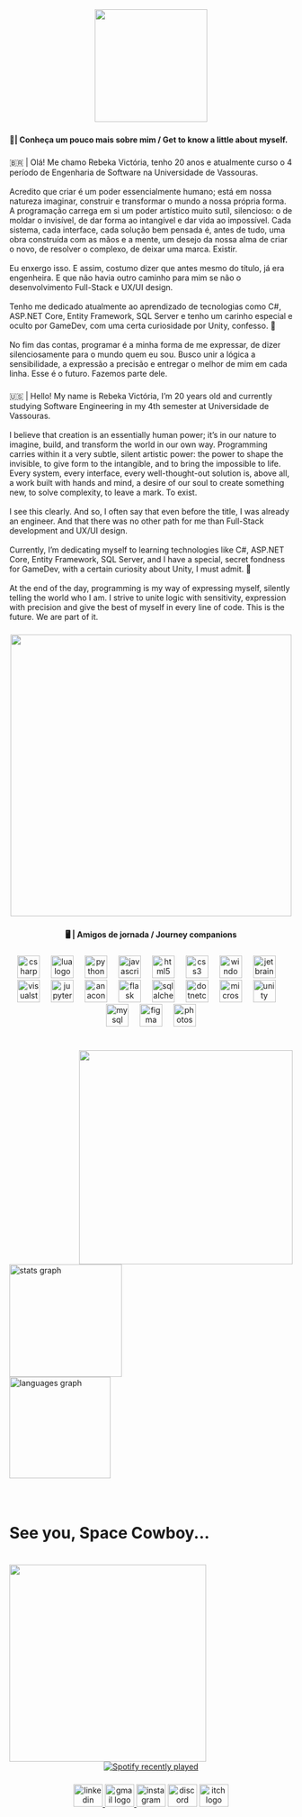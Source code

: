 <div align="center">
  <img height="200" src="https://i.imgur.com/RWvXUgR.png"  />
</div>

###

<h4 align="left">🌿| Conheça um pouco mais sobre mim / Get to know a little about myself.</h4>

###

<p align="left">🇧🇷  |  Olá! Me chamo Rebeka Victória, tenho 20 anos e atualmente curso o 4 período de Engenharia de Software na Universidade de Vassouras.<br><br>Acredito que criar é um poder  essencialmente humano; está em nossa natureza imaginar, construir e transformar o mundo a nossa própria forma. A programação carrega em si um poder artístico muito sutíl, silencioso: o de moldar o invisível, de dar forma ao intangível e dar vida ao impossível. Cada sistema, cada interface, cada solução bem pensada é, antes de tudo, uma obra construída com as mãos e a mente, um desejo da nossa alma de criar o novo, de resolver o complexo, de deixar uma marca. Existir.<br><br>Eu enxergo isso. E assim, costumo dizer que antes mesmo do título, já era engenheira. E que não havia outro caminho para mim se não o desenvolvimento Full-Stack e UX/UI design.<br><br>Tenho me dedicado atualmente ao aprendizado de tecnologias como C#, ASP.NET Core, Entity Framework, SQL Server e tenho um carinho especial e oculto por GameDev, com uma certa curiosidade por Unity, confesso. 👀<br><br>No fim das contas, programar é a minha forma de me expressar, de dizer silenciosamente para o mundo quem eu sou. Busco unir a lógica a sensibilidade, a expressão a precisão e entregar o melhor de mim em cada linha. Esse é o futuro. Fazemos parte dele.</p>

###

<p align="left">🇺🇸 | Hello! My name is Rebeka Victória, I’m 20 years old and currently studying Software Engineering in my 4th semester at Universidade de Vassouras.<br><br>I believe that creation is an essentially human power; it’s in our nature to imagine, build, and transform the world in our own way. Programming carries within it a very subtle, silent artistic power: the power to shape the invisible, to give form to the intangible, and to bring the impossible to life. Every system, every interface, every well-thought-out solution is, above all, a work built with hands and mind, a desire of our soul to create something new, to solve complexity, to leave a mark. To exist.<br><br>I see this clearly. And so, I often say that even before the title, I was already an engineer. And that there was no other path for me than Full-Stack development and UX/UI design.<br><br>Currently, I’m dedicating myself to learning technologies like C#, ASP.NET Core, Entity Framework, SQL Server, and I have a special, secret fondness for GameDev, with a certain curiosity about Unity, I must admit. 👀<br><br>At the end of the day, programming is my way of expressing myself, silently telling the world who I am. I strive to unite logic with sensitivity, expression with precision and give the best of myself in every line of code. This is the future. We are part of it.</p>

###

<div align="center">
  <img height="500" src="https://i.imgur.com/SGooFoE.png"  />
</div>

###

<h4 align="center">🖥️ | Amigos de jornada / Journey companions</h4>

###

<div align="center">
  <img src="https://cdn.jsdelivr.net/gh/devicons/devicon/icons/csharp/csharp-original.svg" height="40" alt="csharp logo"  />
  <img width="12" />
  <img src="https://cdn.jsdelivr.net/gh/devicons/devicon/icons/lua/lua-original.svg" height="40" alt="lua logo"  />
  <img width="12" />
  <img src="https://cdn.jsdelivr.net/gh/devicons/devicon/icons/python/python-original.svg" height="40" alt="python logo"  />
  <img width="12" />
  <img src="https://cdn.jsdelivr.net/gh/devicons/devicon/icons/javascript/javascript-original.svg" height="40" alt="javascript logo"  />
  <img width="12" />
  <img src="https://cdn.jsdelivr.net/gh/devicons/devicon/icons/html5/html5-original.svg" height="40" alt="html5 logo"  />
  <img width="12" />
  <img src="https://cdn.jsdelivr.net/gh/devicons/devicon/icons/css3/css3-original.svg" height="40" alt="css3 logo"  />
  <img width="12" />
  <img src="https://cdn.jsdelivr.net/gh/devicons/devicon/icons/windows8/windows8-original.svg" height="40" alt="windows8 logo"  />
  <img width="12" />
  <img src="https://cdn.jsdelivr.net/gh/devicons/devicon/icons/jetbrains/jetbrains-original.svg" height="40" alt="jetbrains logo"  />
  <img width="12" />
  <img src="https://cdn.jsdelivr.net/gh/devicons/devicon/icons/visualstudio/visualstudio-plain.svg" height="40" alt="visualstudio logo"  />
  <img width="12" />
  <img src="https://cdn.jsdelivr.net/gh/devicons/devicon/icons/jupyter/jupyter-original.svg" height="40" alt="jupyter logo"  />
  <img width="12" />
  <img src="https://cdn.jsdelivr.net/gh/devicons/devicon/icons/anaconda/anaconda-original.svg" height="40" alt="anaconda logo"  />
  <img width="12" />
  <img src="https://cdn.jsdelivr.net/gh/devicons/devicon/icons/flask/flask-original.svg" height="40" alt="flask logo"  />
  <img width="12" />
  <img src="https://cdn.jsdelivr.net/gh/devicons/devicon/icons/sqlalchemy/sqlalchemy-original.svg" height="40" alt="sqlalchemy logo"  />
  <img width="12" />
  <img src="https://cdn.jsdelivr.net/gh/devicons/devicon/icons/dotnetcore/dotnetcore-original.svg" height="40" alt="dotnetcore logo"  />
  <img width="12" />
  <img src="https://cdn.jsdelivr.net/gh/devicons/devicon/icons/microsoftsqlserver/microsoftsqlserver-plain.svg" height="40" alt="microsoftsqlserver logo"  />
  <img width="12" />
  <img src="https://cdn.jsdelivr.net/gh/devicons/devicon/icons/unity/unity-original.svg" height="40" alt="unity logo"  />
  <img width="12" />
  <img src="https://cdn.jsdelivr.net/gh/devicons/devicon/icons/mysql/mysql-original.svg" height="40" alt="mysql logo"  />
  <img width="12" />
  <img src="https://cdn.jsdelivr.net/gh/devicons/devicon/icons/figma/figma-original.svg" height="40" alt="figma logo"  />
  <img width="12" />
  <img src="https://cdn.jsdelivr.net/gh/devicons/devicon/icons/photoshop/photoshop-plain.svg" height="40" alt="photoshop logo"  />
</div>

###

<br clear="both">

<img align="right" height="380" src="https://media4.giphy.com/media/v1.Y2lkPTc5MGI3NjExcTJnOWs0YzE3emNydG9qbmtuYnhkMHE0bWlwcDJtNjExZW8yMDlxeiZlcD12MV9pbnRlcm5hbF9naWZfYnlfaWQmY3Q9Zw/3osxYlSDn290VbV076/giphy.gif"  />

###

<div align="left">
  <img src="https://github-readme-stats.vercel.app/api?username=Tesfild&hide_title=true&hide_rank=false&show_icons=false&include_all_commits=true&count_private=true&disable_animations=false&theme=kacho_ga&locale=en&hide_border=true&order=1" height="200" alt="stats graph" /> <br>
  <img src="https://github-readme-stats.vercel.app/api/top-langs?username=Tesfild&locale=en&hide_title=true&layout=compact&card_width=320&langs_count=5&theme=moltack&hide_border=true&order=2" height="180" alt="languages graph"  />
</div>

###

<br clear="both">

<h1 align="left">See you, Space Cowboy...</h1>

###

<br clear="both">

<img align="left" height="350" src="https://media3.giphy.com/media/v1.Y2lkPTc5MGI3NjExcmkzZGhkZjA5a3g3bndmdjFta2wzaGlwdmNsbmh6ZTFiejY1aXg5ZiZlcD12MV9pbnRlcm5hbF9naWZfYnlfaWQmY3Q9Zw/4MxLhxhOqCqYw/giphy.gif"  />

###

<div align="center">
  <a href="https://open.spotify.com/user/gdyzuj443dkoxdlckdfnjkkm2">
    <img src="https://spotify-recently-played-readme.vercel.app/api?user=gdyzuj443dkoxdlckdfnjkkm2&count=3&unique=true" alt="Spotify recently played"  />
  </a>
</div>

###

<div align="center">
  <a href="https://www.linkedin.com/in/rkvictoria/" target="_blank">
    <img src="https://raw.githubusercontent.com/maurodesouza/profile-readme-generator/master/src/assets/icons/social/linkedin/default.svg" width="52" height="40" alt="linkedin logo"  />
  </a>
  <a href="rebekavictoriabs@gmail.com" target="_blank">
    <img src="https://raw.githubusercontent.com/maurodesouza/profile-readme-generator/master/src/assets/icons/social/gmail/default.svg" width="52" height="40" alt="gmail logo"  />
  </a>
  <img src="https://raw.githubusercontent.com/maurodesouza/profile-readme-generator/master/src/assets/icons/social/instagram/default.svg" width="52" height="40" alt="instagram logo"  />
  <img src="https://raw.githubusercontent.com/maurodesouza/profile-readme-generator/master/src/assets/icons/social/discord/default.svg" width="52" height="40" alt="discord logo"  />
  <img src="https://raw.githubusercontent.com/maurodesouza/profile-readme-generator/master/src/assets/icons/social/itch/default.svg" width="52" height="40" alt="itch logo"  />
</div>

###

